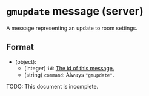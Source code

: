 # `gmupdate` message (server)

A message representing an update to room settings.

## Format

* (object):
    * (integer) `id`: [The id of this message.](../Ribbon.md#id-messages)
    * (string) `command`: Always `"gmupdate"`.

TODO: This document is incomplete.